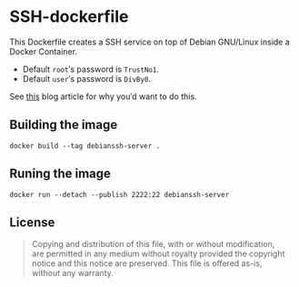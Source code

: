 # SSH-dockerfile

This Dockerfile creates a SSH service on top of Debian GNU/Linux inside a Docker Container.

- Default `root`′s password is `TrustNo1`.
- Default `user`′s password is `DivBy0`.

See [this](https://dev.to/s1ntaxe770r/how-to-setup-ssh-within-a-docker-container-i5i) blog article for why you′d want to do this.

## Building the image

`docker build --tag debianssh-server .`

## Runing the image

`docker run --detach --publish 2222:22 debianssh-server`

## License

> Copying and distribution of this file, with or without modification,  
> are permitted in any medium without royalty provided the copyright  
> notice and this notice are preserved.  This file is offered as-is,  
> without any warranty.
